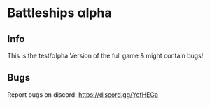 # Battleships αlpha

## Info
This is the test/αlpha Version of the full game & might contain bugs!

## Bugs
Report bugs on discord: https://discord.gg/YcfHEGa
